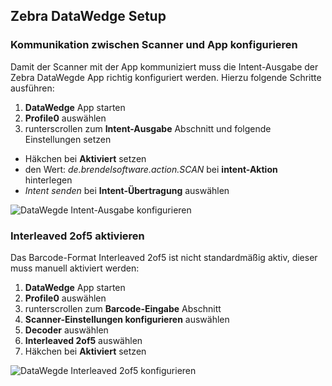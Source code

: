 ## Zebra DataWedge Setup

### Kommunikation zwischen Scanner und App konfigurieren
Damit der Scanner mit der App kommuniziert muss die Intent-Ausgabe der Zebra DataWegde App richtig konfiguriert werden. Hierzu folgende Schritte ausführen:

1. **DataWedge** App starten
2. **Profile0** auswählen
3. runterscrollen zum **Intent-Ausgabe** Abschnitt und folgende Einstellungen setzen
  * Häkchen bei **Aktiviert** setzen
  * den Wert: _de.brendelsoftware.action.SCAN_ bei **intent-Aktion** hinterlegen
  * _Intent senden_ bei **Intent-Übertragung** auswählen

![DataWegde Intent-Ausgabe konfigurieren](https://github.com/rolschewsky/zebra/blob/master/vids/datawedge_broadcast_intent.gif?raw=true)

### Interleaved 2of5 aktivieren
Das Barcode-Format Interleaved 2of5 ist nicht standardmäßig aktiv, dieser muss manuell aktiviert werden:

1. **DataWedge** App starten
2. **Profile0** auswählen
3. runterscrollen zum **Barcode-Eingabe** Abschnitt
4. **Scanner-Einstellungen konfigurieren** auswählen
5. **Decoder** auswählen
6. **Interleaved 2of5** auswählen
7. Häkchen bei **Aktiviert** setzen

![DataWegde Interleaved 2of5 konfigurieren](https://github.com/rolschewsky/zebra/blob/master/vids/datawedge_2of5.gif?raw=true)